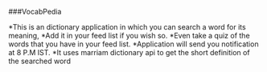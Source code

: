###VocabPedia

*This is an dictionary application in which you can search a word for its meaning,
*Add it in your feed list if you wish so.
*Even take a quiz of the words that you have in your feed list.
*Application will send you notification at 8 P.M IST.
*It uses marriam dictionary api to get the short definition of the searched word

